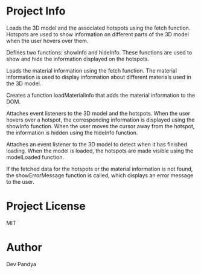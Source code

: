 # Project Info
 Loads the 3D model and the associated hotspots using the fetch function. Hotspots are used to show information on different parts of the 3D model when the user hovers over them.

Defines two functions: showInfo and hideInfo. These functions are used to show and hide the information displayed on the hotspots.

Loads the material information using the fetch function. The material information is used to display information about different materials used in the 3D model.

Creates a function loadMaterialInfo that adds the material information to the DOM.

Attaches event listeners to the 3D model and the hotspots. When the user hovers over a hotspot, the corresponding information is displayed using the showInfo function. When the user moves the cursor away from the hotspot, the information is hidden using the hideInfo function.

Attaches an event listener to the 3D model to detect when it has finished loading. When the model is loaded, the hotspots are made visible using the modelLoaded function.

If the fetched data for the hotspots or the material information is not found, the showErrorMessage function is called, which displays an error message to the user.

# Project License 

MIT

# Author 

Dev Pandya


